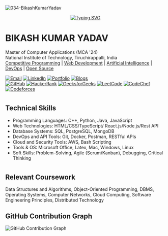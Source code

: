  <a> <img  height="" src="https://komarev.com/ghpvc/?username=034-BikashKumarYadav&label=Profile%20views&color=0e75b6&style=flat" alt="034-BikashKumarYadav" /></a> <br>
 <div align="center">
  <a href="https://git.io/typing-svg">
    <img src="https://readme-typing-svg.herokuapp.com?color=000&background=FFFFFF00&lines=Welcome+to+My+GitHub+Profile" alt="Typing SVG">
  </a>
</div>

# BIKASH KUMAR YADAV 
 Master of Computer Applications (MCA '24)                                                   
 National Institute of Technology, Tiruchirappalli, India <br>
[Competitive Programming](#) | [Web Development](#) | [Artificial Intelligence](#) | [DevOps](#) | [Open Source](#) <br>
 


[![Email](https://img.shields.io/badge/Email-D14836?style=for-the-badge&logo=gmail&logoColor=white)](mailto:yaduvanshibikash1998@gmail.com)
[![LinkedIn](https://img.shields.io/badge/LinkedIn-0A66C2?style=for-the-badge&logo=linkedin)](https://www.linkedin.com/in/bikash-kumar-yadav-461237223/)
[![Portfolio](https://img.shields.io/badge/Portfolio-0F9D58?style=for-the-badge&logo=about&logoColor=white)](https://034-bikashkumaryadav.github.io/Personal-Portfolio-Portal/)
[![Blogs](https://img.shields.io/badge/Blogs-0F9D58?style=for-the-badge&logo=rss&logoColor=FFFFFF)](#)<br>
[![GitHub](https://img.shields.io/badge/GitHub-181717?style=for-the-badge&logo=github)](https://github.com/034-BikashKumarYadav)
[![HackerRank](https://img.shields.io/badge/HackerRank-000?style=for-the-badge&logo=hackerrank&logoColor=0F9D58)](https://www.hackerrank.com/yaduvanshibikash)
[![GeeksforGeeks](https://img.shields.io/badge/GeeksforGeeks-000?style=for-the-badge&logo=geeksforgeeks&logoColor=0F9D58)](https://www.geeksforgeeks.org/user/yaduvanshibikash1998/)
[![LeetCode](https://img.shields.io/badge/LeetCode-000?style=for-the-badge&logo=leetcode&logoColor=FFFFF)](https://leetcode.com/u/yaduvanshibikash1998/)
[![CodeChef](https://img.shields.io/badge/CodeChef-000?style=for-the-badge&logo=codechef&logoColor=FFFFFF)](https://www.codechef.com/users/bikash_034)
[![Codeforces](https://img.shields.io/badge/Codeforces-000?style=for-the-badge&logo=codeforces&logoColor=FF0000)](https://codeforces.com/profile/034_Bikash) 
#





 <!--
 [![LinkedIn](https://img.shields.io/badge/LinkedIn-0A66C2?style=for-the-badge&logo=linkedin)](https://www.linkedin.com/in/bikash-kumar-yadav-461237223/)
[![Email](https://img.shields.io/badge/Email-D14836?style=for-the-badge&logo=gmail&logoColor=white)](mailto:yaduvanshibikash1998@gmail.com)
[![Facebook](https://img.shields.io/badge/Facebook-1877F2?style=for-the-badge&logo=facebook&logoColor=white)](#)
[![Instagram](https://img.shields.io/badge/Instagram-E4405F?style=for-the-badge&logo=instagram&logoColor=white)](#)
[![Twitter](https://img.shields.io/badge/Twitter-1DA1F2?style=for-the-badge&logo=twitter&logoColor=white)](#)
[![YouTube](https://img.shields.io/badge/YouTube-FF0000?style=for-the-badge&logo=youtube&logoColor=white)](#)

  [E-mail](mailto:) | [LinkedIn]() | [Facebook]() | [Instagram]() | [Twitter]() | [YouTube]() | [GitHub]() <br>
-->

## Technical Skills
* Programming Languages: C++, Python, Java, JavaScript
* Web Technologies: HTML/CSS/TypeScript/ React.js/Node.js/Rest API
* Database Systems: SQL, PostgreSQL, MongoDB
* DevOps and API Tools: Git, Docker, Postman, RESTful APIs
* Cloud and Security Tools: AWS, Bash Scripting
* Tools & OS: Microsoft Office, Latex, Mac, Windows, Linux
* Soft Skills: Problem-Solving, Agile (Scrum/Kanban), Debugging, Critical Thinking
#
 ## Relevant Coursework
 Data Structures and Algorithms, Object-Oriented Programming, DBMS, Operating Systems, Computer Networks, Cloud Computing, Software 
 Engineering Principles, Distributed Technology
<!--
## Tools and Technologies
<a href="https://github.com/anuraghazra/github-readme-stats" title="Go to Source">
      <img align="right" width=396 src="https://github-readme-stats.vercel.app/api?username=034-BikashKumarYadav&show_icons=true&theme=react&border_color=61dafb&include_all_commits=true&count_private=true"/>
 </a>
 
<p align="left">
    <a href="https://www.cprogramming.com/" target="_blank" title ="C"> <img
            src="https://raw.githubusercontent.com/devicons/devicon/master/icons/c/c-original.svg" alt="c" width="40"
            height="40" /> </a>
    <a href="https://www.w3schools.com/cpp/" target="_blank" title ="C++"> <img
            src="https://raw.githubusercontent.com/devicons/devicon/master/icons/cplusplus/cplusplus-original.svg"
            alt="cplusplus" width="40" height="40" /> </a>
    <a href="https://www.w3schools.com/css/" target="_blank" title ="CSS">
        <img src="https://raw.githubusercontent.com/devicons/devicon/master/icons/css3/css3-original-wordmark.svg"
            alt="css3" width="40" height="40" /> </a>
    <a href="https://ejs.co/" target="_blank" title ="EJS"> <img
            src="https://cdn.icon-icons.com/icons2/2107/PNG/512/file_type_ejs_icon_130626.png" alt="Ejs" width="40"
            height="40" /> </a>
    <a href="https://expressjs.com" target="_blank" title ="Express.js"> <img
            src="https://cdn.buttercms.com/8am8PZECScDawQa33Lv2"
            alt="express" width="40" height="40" /> </a>
    <a href="https://git-scm.com/" target="_blank" title ="git"> <img
            src="https://www.vectorlogo.zone/logos/git-scm/git-scm-icon.svg" alt="git" width="40" height="40" /> </a>
    <p/>
    <a href="https://www.w3.org/html/" target="_blank" title ="html"> <img
            src="https://raw.githubusercontent.com/devicons/devicon/master/icons/html5/html5-original-wordmark.svg"
            alt="html5" width="40" height="40" /> </a>
    <a href="https://ionicframework.com/" target="_blank" title ="Ionic"> <img
            src="https://cdn-images-1.medium.com/max/1000/1*ZU1eWct801yP-QpUJOaI6Q.png"
            alt="ionic" width="40" height="40" /> </a>
    <a href="https://www.java.com/en/" target="_blank" title ="java"> <img
            src="https://www.oracle.com/a/ocom/img/obic-java-cup.svg"
            alt="java" width="40" height="40" /> </a>
    <a href="https://developer.mozilla.org/en-US/docs/Web/JavaScript" target="_blank" title ="JavaScript"> <img
            src="https://raw.githubusercontent.com/devicons/devicon/master/icons/javascript/javascript-original.svg"
            alt="javascript" width="40" height="40" /> </a>
    <a href="https://jwt.io/" target="_blank" title ="JWT"> <img
            src="https://jwt.io/img/pic_logo.svg"
            alt="JWT" width="40" height="40" /> </a>
    <a href="https://www.mongodb.com/" target="_blank" title ="MongoDB"> <img
            src="https://raw.githubusercontent.com/devicons/devicon/master/icons/mongodb/mongodb-original-wordmark.svg"
            alt="mongodb" width="40" height="40" /> </a>
    <p/>
    <a href="https://nodejs.org" target="_blank" title ="Node.js"> <img
            src="https://raw.githubusercontent.com/devicons/devicon/master/icons/nodejs/nodejs-original-wordmark.svg"
            alt="nodejs" width="40" height="40" /> </a>
    <a href="https://www.postgresql.org/" target="_blank" title ="Postgre SQL"> <img
            src="https://upload.wikimedia.org/wikipedia/commons/thumb/2/29/Postgresql_elephant.svg/1985px-Postgresql_elephant.svg.png"
            alt="postgres" width="40" height="40" /> </a>
    <a href="https://postman.com" target="_blank" title ="Postman"> <img
            src="https://www.vectorlogo.zone/logos/getpostman/getpostman-icon.svg" alt="postman" width="40"
            height="40" /> </a>
    <a href="https://www.python.org" target="_blank" title ="Python"> <img
            src="https://raw.githubusercontent.com/devicons/devicon/master/icons/python/python-original.svg"
            alt="python" width="40" height="40" /> </a>
    <a href="https://reactjs.org/" target="_blank" title ="React.js"> <img
            src="https://raw.githubusercontent.com/devicons/devicon/master/icons/react/react-original-wordmark.svg"
            alt="react" width="40" height="40" /> </a>
    <a href="https://www.typescriptlang.org/" target="_blank" title ="Typescript"> <img
            src="https://cdn.iconscout.com/icon/free/png-512/typescript-1174965.png"
            alt="typescript" width="40" height="40" /> </a>
    
<p/>


<p/>

-->





## GitHub Contribution Graph
![GitHub Contribution Graph](https://github-readme-activity-graph.vercel.app/graph?username=034-BikashKumarYadav&theme=github)


<!--
## Badges 

[![GitHub Contributions Graph](https://github-readme-activity-graph.vercel.app/graph?username=034-BikashKumarYadav&bg_color=ffffff&color=000000&line=2ecc71&point=2ecc71&area=true&hide_border=true)](https://github.com/ashutosh00710/github-readme-activity-graph)
<div align=center>
    <a href="https://github.com/ryo-ma/github-profile-trophy" title="Go to Source">
      <img align="center" width=100% src="https://github-profile-trophy.vercel.app/?username=034-BikashKumarYadav&theme=onedark&column=11" alt="zumrudu-anka" />
    </a>
</div>
-->











